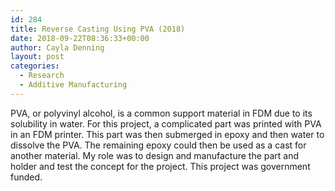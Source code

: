 ```yaml
---
id: 284
title: Reverse Casting Using PVA (2018)
date: 2018-09-22T08:36:33+00:00
author: Cayla Denning
layout: post
categories:
  - Research
  - Additive Manufacturing
---
```

PVA, or polyvinyl alcohol, is a common support material in FDM due to its solubility in water. For this project, a complicated part was printed with PVA in an FDM printer. This part was then submerged in epoxy and then water to dissolve the PVA. The remaining epoxy could then be used as a cast for another material. My role was to design and manufacture the part and holder and test the concept for the project. This project was government funded. 